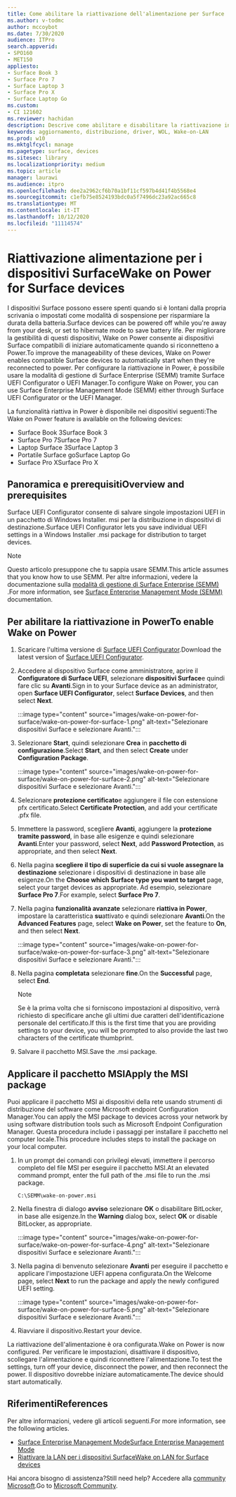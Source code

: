 ```yaml
---
title: Come abilitare la riattivazione dell'alimentazione per Surface
ms.author: v-todmc
author: mccoybot
ms.date: 7/30/2020
audience: ITPro
search.appverid:
- SPO160
- MET150
appliesto:
- Surface Book 3
- Surface Pro 7
- Surface Laptop 3
- Surface Pro X
- Surface Laptop Go
ms.custom:
- CI 121602
ms.reviewer: hachidan
description: Descrive come abilitare e disabilitare la riattivazione in Power per i dispositivi Surface.
keywords: aggiornamento, distribuzione, driver, WOL, Wake-on-LAN
ms.prod: w10
ms.mktglfcycl: manage
ms.pagetype: surface, devices
ms.sitesec: library
ms.localizationpriority: medium
ms.topic: article
manager: laurawi
ms.audience: itpro
ms.openlocfilehash: dee2a2962cf6b70a1bf11cf597b4d41f4b5568e4
ms.sourcegitcommit: c1efb75e8524193bdc0a5f7496dc23a92ac665c8
ms.translationtype: MT
ms.contentlocale: it-IT
ms.lasthandoff: 10/12/2020
ms.locfileid: "11114574"
---
```

# <span data-ttu-id="0cbbd-104">Riattivazione alimentazione per i dispositivi Surface</span><span class="sxs-lookup"><span data-stu-id="0cbbd-104">Wake on Power for Surface devices</span></span>

<span data-ttu-id="0cbbd-105">I dispositivi Surface possono essere spenti quando si è lontani dalla propria scrivania o impostati come modalità di sospensione per risparmiare la durata della batteria.</span><span class="sxs-lookup"><span data-stu-id="0cbbd-105">Surface devices can be powered off while you're away from your desk, or set to hibernate mode to save battery life.</span></span> <span data-ttu-id="0cbbd-106">Per migliorare la gestibilità di questi dispositivi, Wake on Power consente ai dispositivi Surface compatibili di iniziare automaticamente quando si riconnetteno a Power.</span><span class="sxs-lookup"><span data-stu-id="0cbbd-106">To improve the manageability of these devices, Wake on Power enables compatible Surface devices to automatically start when they're reconnected to power.</span></span> <span data-ttu-id="0cbbd-107">Per configurare la riattivazione in Power, è possibile usare la modalità di gestione di Surface Enterprise (SEMM) tramite Surface UEFI Configurator o UEFI Manager.</span><span class="sxs-lookup"><span data-stu-id="0cbbd-107">To configure Wake on Power, you can use Surface Enterprise Management Mode (SEMM) either through Surface UEFI Configurator or the UEFI Manager.</span></span>

<span data-ttu-id="0cbbd-108">La funzionalità riattiva in Power è disponibile nei dispositivi seguenti:</span><span class="sxs-lookup"><span data-stu-id="0cbbd-108">The Wake on Power feature is available on the following devices:</span></span>

- <span data-ttu-id="0cbbd-109">Surface Book 3</span><span class="sxs-lookup"><span data-stu-id="0cbbd-109">Surface Book 3</span></span>
- <span data-ttu-id="0cbbd-110">Surface Pro 7</span><span class="sxs-lookup"><span data-stu-id="0cbbd-110">Surface Pro 7</span></span>
- <span data-ttu-id="0cbbd-111">Laptop Surface 3</span><span class="sxs-lookup"><span data-stu-id="0cbbd-111">Surface Laptop 3</span></span>
- <span data-ttu-id="0cbbd-112">Portatile Surface go</span><span class="sxs-lookup"><span data-stu-id="0cbbd-112">Surface Laptop Go</span></span>
- <span data-ttu-id="0cbbd-113">Surface Pro X</span><span class="sxs-lookup"><span data-stu-id="0cbbd-113">Surface Pro X</span></span> 


## <span data-ttu-id="0cbbd-114">Panoramica e prerequisiti</span><span class="sxs-lookup"><span data-stu-id="0cbbd-114">Overview and prerequisites</span></span>

<span data-ttu-id="0cbbd-115">Surface UEFI Configurator consente di salvare singole impostazioni UEFI in un pacchetto di Windows Installer. msi per la distribuzione in dispositivi di destinazione.</span><span class="sxs-lookup"><span data-stu-id="0cbbd-115">Surface UEFI Configurator lets you save individual UEFI settings in a Windows Installer .msi package for distribution to target devices.</span></span> 

> [!NOTE]
> <span data-ttu-id="0cbbd-116">Questo articolo presuppone che tu sappia usare SEMM.</span><span class="sxs-lookup"><span data-stu-id="0cbbd-116">This article assumes that you know how to use SEMM.</span></span> <span data-ttu-id="0cbbd-117">Per altre informazioni, vedere la documentazione sulla [modalità di gestione di Surface Enterprise (SEMM)](surface-enterprise-management-mode.md) .</span><span class="sxs-lookup"><span data-stu-id="0cbbd-117">For more information, see [Surface Enterprise Management Mode (SEMM)](surface-enterprise-management-mode.md) documentation.</span></span>

## <span data-ttu-id="0cbbd-118">Per abilitare la riattivazione in Power</span><span class="sxs-lookup"><span data-stu-id="0cbbd-118">To enable Wake on Power</span></span>

1.  <span data-ttu-id="0cbbd-119">Scaricare l'ultima versione di [Surface UEFI Configurator](https://www.microsoft.com/download/confirmation.aspx?id=46703).</span><span class="sxs-lookup"><span data-stu-id="0cbbd-119">Download the latest version of [Surface UEFI Configurator](https://www.microsoft.com/download/confirmation.aspx?id=46703).</span></span>
2.  <span data-ttu-id="0cbbd-120">Accedere al dispositivo Surface come amministratore, aprire il **Configuratore di Surface UEFI**, selezionare **dispositivi Surface**e quindi fare clic su **Avanti**.</span><span class="sxs-lookup"><span data-stu-id="0cbbd-120">Sign in to your Surface device as an administrator, open **Surface UEFI Configurator**, select **Surface Devices**, and then select **Next**.</span></span>

    :::image type="content" source="images/wake-on-power-for-surface/wake-on-power-for-surface-1.png" alt-text="Selezionare dispositivi Surface e selezionare Avanti.":::
3.  <span data-ttu-id="0cbbd-122">Selezionare **Start**, quindi selezionare **Crea** in **pacchetto di configurazione**.</span><span class="sxs-lookup"><span data-stu-id="0cbbd-122">Select **Start**, and then select **Create** under **Configuration Package**.</span></span>

    :::image type="content" source="images/wake-on-power-for-surface/wake-on-power-for-surface-2.png" alt-text="Selezionare dispositivi Surface e selezionare Avanti.":::
4.  <span data-ttu-id="0cbbd-124">Selezionare **protezione certificato**e aggiungere il file con estensione pfx certificato.</span><span class="sxs-lookup"><span data-stu-id="0cbbd-124">Select **Certificate Protection**, and add your certificate .pfx file.</span></span> 
5. <span data-ttu-id="0cbbd-125">Immettere la password, scegliere **Avanti**, aggiungere la **protezione tramite password**, in base alle esigenze e quindi selezionare **Avanti**.</span><span class="sxs-lookup"><span data-stu-id="0cbbd-125">Enter your password, select **Next**, add **Password Protection**, as appropriate, and then select **Next**.</span></span>
6.  <span data-ttu-id="0cbbd-126">Nella pagina **scegliere il tipo di superficie da cui si vuole assegnare la destinazione** selezionare i dispositivi di destinazione in base alle esigenze.</span><span class="sxs-lookup"><span data-stu-id="0cbbd-126">On the **Choose which Surface type you want to target** page, select your target devices as appropriate.</span></span> <span data-ttu-id="0cbbd-127">Ad esempio, selezionare **Surface Pro 7**.</span><span class="sxs-lookup"><span data-stu-id="0cbbd-127">For example, select **Surface Pro 7**.</span></span>
7.  <span data-ttu-id="0cbbd-128">Nella pagina **funzionalità avanzate** selezionare **riattiva in Power**, impostare la caratteristica **su**attivato e quindi selezionare **Avanti**.</span><span class="sxs-lookup"><span data-stu-id="0cbbd-128">On the **Advanced Features** page, select **Wake on Power**, set the feature to **On**, and then select **Next**.</span></span>

    :::image type="content" source="images/wake-on-power-for-surface/wake-on-power-for-surface-3.png" alt-text="Selezionare dispositivi Surface e selezionare Avanti."::: 
8.  <span data-ttu-id="0cbbd-130">Nella pagina **completata** selezionare **fine**.</span><span class="sxs-lookup"><span data-stu-id="0cbbd-130">On the **Successful** page, select **End**.</span></span>

    > [!NOTE]
    > <span data-ttu-id="0cbbd-131">Se è la prima volta che si forniscono impostazioni al dispositivo, verrà richiesto di specificare anche gli ultimi due caratteri dell'identificazione personale del certificato.</span><span class="sxs-lookup"><span data-stu-id="0cbbd-131">If this is the first time that you are providing settings to your device, you will be prompted to also provide the last two characters of the certificate thumbprint.</span></span> 
9.  <span data-ttu-id="0cbbd-132">Salvare il pacchetto MSI.</span><span class="sxs-lookup"><span data-stu-id="0cbbd-132">Save the .msi package.</span></span> 

## <span data-ttu-id="0cbbd-133">Applicare il pacchetto MSI</span><span class="sxs-lookup"><span data-stu-id="0cbbd-133">Apply the MSI package</span></span> 

<span data-ttu-id="0cbbd-134">Puoi applicare il pacchetto MSI ai dispositivi della rete usando strumenti di distribuzione del software come Microsoft endpoint Configuration Manager.</span><span class="sxs-lookup"><span data-stu-id="0cbbd-134">You can apply the MSI package to devices across your network by using software distribution tools such as Microsoft Endpoint Configuration Manager.</span></span> <span data-ttu-id="0cbbd-135">Questa procedura include i passaggi per installare il pacchetto nel computer locale.</span><span class="sxs-lookup"><span data-stu-id="0cbbd-135">This procedure includes steps to install the package on your local computer.</span></span> 

1.  <span data-ttu-id="0cbbd-136">In un prompt dei comandi con privilegi elevati, immettere il percorso completo del file MSI per eseguire il pacchetto MSI.</span><span class="sxs-lookup"><span data-stu-id="0cbbd-136">At an elevated command prompt, enter the full path of the .msi file to run the .msi package.</span></span> 

    ```
    C:\SEMM\wake-on-power.msi 
    ```

2.  <span data-ttu-id="0cbbd-137">Nella finestra di dialogo **avviso** selezionare **OK** o disabilitare BitLocker, in base alle esigenze.</span><span class="sxs-lookup"><span data-stu-id="0cbbd-137">In the **Warning** dialog box, select **OK** or disable BitLocker, as appropriate.</span></span>

    :::image type="content" source="images/wake-on-power-for-surface/wake-on-power-for-surface-4.png" alt-text="Selezionare dispositivi Surface e selezionare Avanti.":::
3.  <span data-ttu-id="0cbbd-139">Nella pagina di benvenuto selezionare **Avanti** per eseguire il pacchetto e applicare l'impostazione UEFI appena configurata.</span><span class="sxs-lookup"><span data-stu-id="0cbbd-139">On the Welcome page, select **Next** to run the package and apply the newly configured UEFI setting.</span></span>

    :::image type="content" source="images/wake-on-power-for-surface/wake-on-power-for-surface-5.png" alt-text="Selezionare dispositivi Surface e selezionare Avanti.":::
4.  <span data-ttu-id="0cbbd-141">Riavviare il dispositivo.</span><span class="sxs-lookup"><span data-stu-id="0cbbd-141">Restart your device.</span></span> 

<span data-ttu-id="0cbbd-142">La riattivazione dell'alimentazione è ora configurata.</span><span class="sxs-lookup"><span data-stu-id="0cbbd-142">Wake on Power is now configured.</span></span> <span data-ttu-id="0cbbd-143">Per verificare le impostazioni, disattivare il dispositivo, scollegare l'alimentazione e quindi riconnettere l'alimentazione.</span><span class="sxs-lookup"><span data-stu-id="0cbbd-143">To test the settings, turn off your device, disconnect the power, and then reconnect the power.</span></span> <span data-ttu-id="0cbbd-144">Il dispositivo dovrebbe iniziare automaticamente.</span><span class="sxs-lookup"><span data-stu-id="0cbbd-144">The device should start automatically.</span></span> 

## <span data-ttu-id="0cbbd-145">Riferimenti</span><span class="sxs-lookup"><span data-stu-id="0cbbd-145">References</span></span>

<span data-ttu-id="0cbbd-146">Per altre informazioni, vedere gli articoli seguenti.</span><span class="sxs-lookup"><span data-stu-id="0cbbd-146">For more information, see the following articles.</span></span> 

- [<span data-ttu-id="0cbbd-147">Surface Enterprise Management Mode</span><span class="sxs-lookup"><span data-stu-id="0cbbd-147">Surface Enterprise Management Mode</span></span>](surface-enterprise-management-mode.md)
- [<span data-ttu-id="0cbbd-148">Riattivare la LAN per i dispositivi Surface</span><span class="sxs-lookup"><span data-stu-id="0cbbd-148">Wake on LAN for Surface devices</span></span>](wake-on-lan-for-surface-devices.md)

<span data-ttu-id="0cbbd-149">Hai ancora bisogno di assistenza?</span><span class="sxs-lookup"><span data-stu-id="0cbbd-149">Still need help?</span></span> <span data-ttu-id="0cbbd-150">Accedere alla [community Microsoft](https://answers.microsoft.com/).</span><span class="sxs-lookup"><span data-stu-id="0cbbd-150">Go to [Microsoft Community](https://answers.microsoft.com/).</span></span>